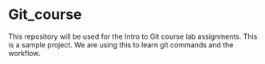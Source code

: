 # Git_course
This repository will be used for the Intro to Git course lab assignments. This is a sample project. We are using this to learn git commands and the workflow.
